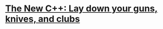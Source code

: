 # [The New C++: Lay down your guns, knives, and clubs](https://www.theregister.com/2011/06/11/herb_sutter_next_c_plus_plus)